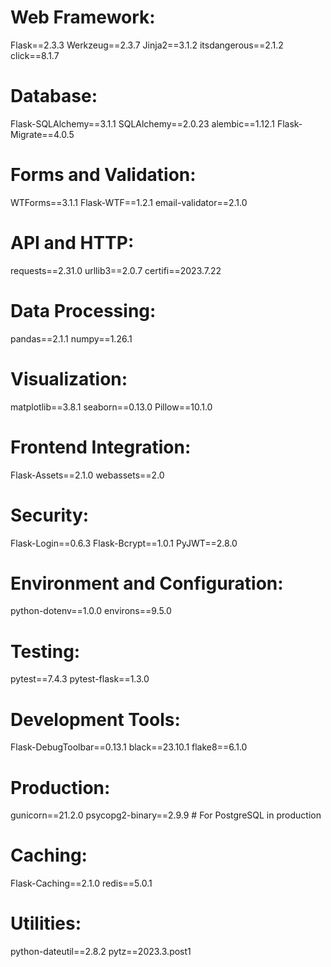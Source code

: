 # Web Framework:
Flask==2.3.3
Werkzeug==2.3.7
Jinja2==3.1.2
itsdangerous==2.1.2
click==8.1.7

# Database:
Flask-SQLAlchemy==3.1.1
SQLAlchemy==2.0.23
alembic==1.12.1
Flask-Migrate==4.0.5

# Forms and Validation:
WTForms==3.1.1
Flask-WTF==1.2.1
email-validator==2.1.0

# API and HTTP:
requests==2.31.0
urllib3==2.0.7
certifi==2023.7.22

# Data Processing:
pandas==2.1.1
numpy==1.26.1

# Visualization:
matplotlib==3.8.1
seaborn==0.13.0
Pillow==10.1.0

# Frontend Integration:
Flask-Assets==2.1.0
webassets==2.0

# Security:
Flask-Login==0.6.3
Flask-Bcrypt==1.0.1
PyJWT==2.8.0

# Environment and Configuration:
python-dotenv==1.0.0
environs==9.5.0

# Testing:
pytest==7.4.3
pytest-flask==1.3.0

# Development Tools:
Flask-DebugToolbar==0.13.1
black==23.10.1
flake8==6.1.0

# Production:
gunicorn==21.2.0
psycopg2-binary==2.9.9  # For PostgreSQL in production

# Caching:
Flask-Caching==2.1.0
redis==5.0.1

# Utilities:
python-dateutil==2.8.2
pytz==2023.3.post1

